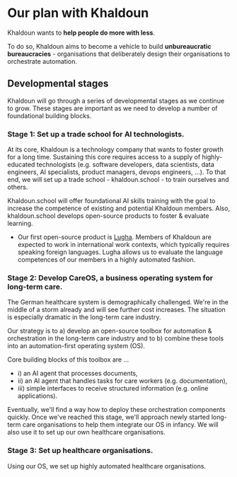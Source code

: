 # Our plan with Khaldoun

Khaldoun wants to **help people do more with less**.

To do so, Khaldoun aims to become a vehicle
to build **unbureaucratic bureaucracies** - organisations that
deliberately design their organisations to orchestrate automation.

## Developmental stages

Khaldoun will go through a series of developmental stages
as we continue to grow. These stages are important as we
need to develop a number of foundational building blocks.

### Stage 1: Set up a trade school for AI technologists.

At its core, Khaldoun is a technology company
that wants to foster growth for a long time.
Sustaining this core requires access
to a supply of highly-educated technologists
(e.g. software developers, data scientists, data engineers,
AI specialists, product managers, devops engineers, ...).
To that end, we will set up a trade school - khaldoun.school -
to train ourselves and others.

Khaldoun.school will offer foundational AI skills training with
the goal to increase the competence of existing and potential Khaldoun members.
Also, khaldoun.school develops open-source products to foster & evaluate 
learning.

- Our first open-source product is
  <a href="https://lugha.xyz" target="_blank">Lugha</a>.
  Members of Khaldoun are expected to work in international work contexts,
  which typically requires speaking foreign languages.
  Lugha allows us to evaluate the language competences
  of our members in a highly automated fashion.

### Stage 2: Develop CareOS, a business operating system for long-term care.

The German healthcare system is demographically challenged.
We're in the middle of a storm already and will see further cost increases.
The situation is especially dramatic in the long-term care industry.

Our strategy is to a) develop an open-source toolbox for automation & orchestration
in the long-term care industry and to b) combine 
these tools into an automation-first operating system (OS).

Core building blocks of this toolbox are ...

- i) an AI agent that processes documents,
- ii) an AI agent that handles tasks for care workers (e.g. documentation),
- iii) simple interfaces to receive structured information (e.g. online applications).

Eventually, we'll find a way how to deploy these orchestration components quickly.
Once we've reached this stage, we'll approach newly started long-term care organisations 
to help them integrate our OS in infancy. We will also use it to set up our own 
healthcare organisations.

### Stage 3: Set up healthcare organisations.

Using our OS, we set up highly automated healthcare organisations.

